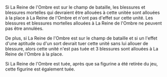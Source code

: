 Si La Reine de l'Ombre est sur le champ de bataille, les blessures et blessures mortelles qui devraient être allouées à cette unitée sont allouées à la place à La Reine de l'Ombre et n'ont pas d'effet sur cette unité. Les blessures et blessures mortelles allouées à La Reine de l'Ombre ne peuvent pas être annulées.

De plus, si La Reine de l'Ombre est sur le champ de bataille et si un l'effet d'une aptitude ou d'un sort devrait tuer cette unité sans lui allouer de blessure, alors cette unité n'est pas tuée et 3 blessures sont allouées à La Reine de l'Ombre à la place.

Si La Reine de l'Ombre est tuée, après que sa figurine a été retirée du jeu, cette figurine est également tuée.